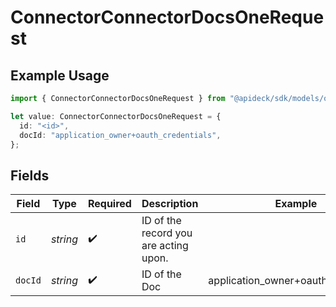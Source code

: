 # ConnectorConnectorDocsOneRequest

## Example Usage

```typescript
import { ConnectorConnectorDocsOneRequest } from "@apideck/sdk/models/operations";

let value: ConnectorConnectorDocsOneRequest = {
  id: "<id>",
  docId: "application_owner+oauth_credentials",
};
```

## Fields

| Field                                 | Type                                  | Required                              | Description                           | Example                               |
| ------------------------------------- | ------------------------------------- | ------------------------------------- | ------------------------------------- | ------------------------------------- |
| `id`                                  | *string*                              | :heavy_check_mark:                    | ID of the record you are acting upon. |                                       |
| `docId`                               | *string*                              | :heavy_check_mark:                    | ID of the Doc                         | application_owner+oauth_credentials   |